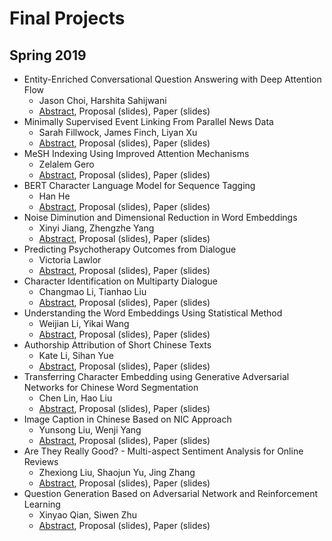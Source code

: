 Final Projects
=====

## Spring 2019

* Entity-Enriched Conversational Question Answering with Deep Attention Flow
  * Jason Choi, Harshita Sahijwani
  * [Abstract](https://drive.google.com/open?id=1KHa7kFR8NTa-M_yzSYheOqM5Hi_Y3ATJ), Proposal (slides), Paper (slides)
* Minimally Supervised Event Linking From Parallel News Data
  * Sarah Fillwock, James Finch, Liyan Xu
  * [Abstract](https://drive.google.com/open?id=1ech7eO-WiJLz_L9zKW9G7Rhs17qFqFPJ), Proposal (slides), Paper (slides)
* MeSH Indexing Using Improved Attention Mechanisms
  * Zelalem Gero
  * [Abstract](https://drive.google.com/open?id=1RJy0hqnig3obxka7evSqprUgZQ0b4q-9), Proposal (slides), Paper (slides)
* BERT Character Language Model for Sequence Tagging
  * Han He
  * [Abstract](https://drive.google.com/open?id=1YGFJ6xCkfaSL8E95cXSoo-fhnMHlKuRb), Proposal (slides), Paper (slides)
* Noise Diminution and Dimensional Reduction in Word Embeddings
  * Xinyi Jiang, Zhengzhe Yang
  * [Abstract](https://drive.google.com/file/d/1mbaB3SOH3zZyQ00Py7uwgc4eAUU-gbNv/view?usp=sharing), Proposal (slides), Paper (slides)
* Predicting Psychotherapy Outcomes from Dialogue
  * Victoria Lawlor
  * [Abstract](https://drive.google.com/open?id=1GT_JU6tx0-84ves-zGiUIl8oonm6TR4l), Proposal (slides), Paper (slides)
* Character Identification on Multiparty Dialogue
  * Changmao Li, Tianhao Liu
  * [Abstract](https://drive.google.com/open?id=1KS8IIKkGPkd1e2hrfC4h1OMf-o5OZLUN), Proposal (slides), Paper (slides)
* Understanding the Word Embeddings Using Statistical Method
  * Weijian Li, Yikai Wang
  * [Abstract](https://drive.google.com/open?id=1W-mRB97qXgwPktrII4Xgapebj2UsQ6CT), Proposal (slides), Paper (slides)
* Authorship Attribution of Short Chinese Texts
  * Kate Li, Sihan Yue
  * [Abstract](https://drive.google.com/open?id=1w0LzSSp6vPAMaWDeUMsKV0VjJU_kSske), Proposal (slides), Paper (slides)
* Transferring Character Embedding using Generative Adversarial Networks for Chinese WordSegmentation
  * Chen Lin, Hao Liu
  * [Abstract](https://drive.google.com/open?id=1JD-ooPyULxDXaSRpbj6Yidt3CjnFblVS), Proposal (slides), Paper (slides)
* Image Caption in Chinese Based on NIC Approach
  * Yunsong Liu, Wenji Yang
  * [Abstract](https://drive.google.com/open?id=10UkFeJczRZBpN1qCuzTahnnwM47k5hfa), Proposal (slides), Paper (slides)
* Are They Really Good? - Multi-aspect Sentiment Analysis for Online Reviews
  * Zhexiong Liu, Shaojun Yu, Jing Zhang
  * [Abstract](https://drive.google.com/open?id=1YdPtcQu4eYxQ6AiHoq8osyRj29D03AJM), Proposal (slides), Paper (slides)
* Question Generation Based on Adversarial Network and Reinforcement Learning
  * Xinyao Qian, Siwen Zhu
  * [Abstract](https://drive.google.com/open?id=1yTvPqv3VhVK6YA9SHcKB1zf5iqlBZR4z), Proposal (slides), Paper (slides)

